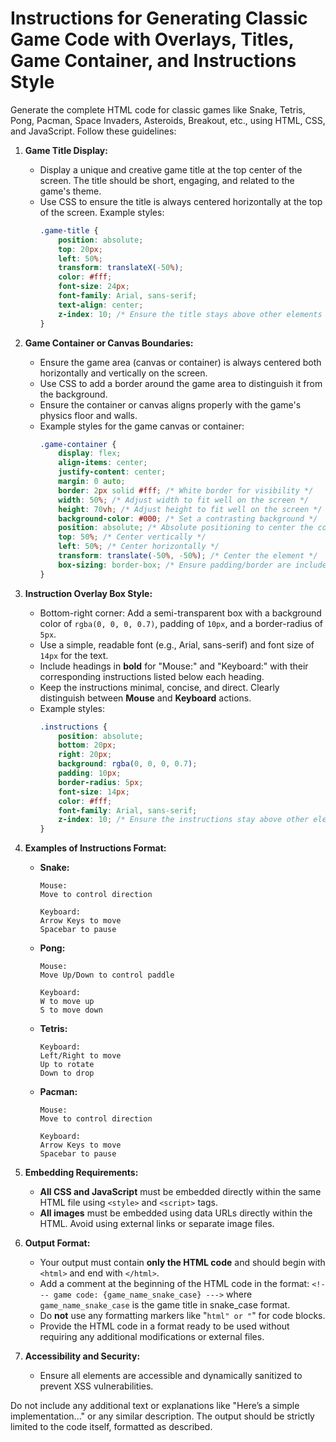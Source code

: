 # Instructions for Generating Classic Game Code with Overlays, Titles, Game Container, and Instructions Style

Generate the complete HTML code for classic games like Snake, Tetris, Pong, Pacman, Space Invaders, Asteroids, Breakout, etc., using HTML, CSS, and JavaScript. Follow these guidelines:

1. **Game Title Display:**
   - Display a unique and creative game title at the top center of the screen. The title should be short, engaging, and related to the game's theme.
   - Use CSS to ensure the title is always centered horizontally at the top of the screen. Example styles:
     ```css
     .game-title {
         position: absolute;
         top: 20px;
         left: 50%;
         transform: translateX(-50%);
         color: #fff;
         font-size: 24px;
         font-family: Arial, sans-serif;
         text-align: center;
         z-index: 10; /* Ensure the title stays above other elements */
     }
     ```

2. **Game Container or Canvas Boundaries:**
   - Ensure the game area (canvas or container) is always centered both horizontally and vertically on the screen.
   - Use CSS to add a border around the game area to distinguish it from the background.
   - Ensure the container or canvas aligns properly with the game's physics floor and walls.
   - Example styles for the game canvas or container:
     ```css
     .game-container {
         display: flex;
         align-items: center;
         justify-content: center;
         margin: 0 auto;
         border: 2px solid #fff; /* White border for visibility */
         width: 50%; /* Adjust width to fit well on the screen */
         height: 70vh; /* Adjust height to fit well on the screen */
         background-color: #000; /* Set a contrasting background */
         position: absolute; /* Absolute positioning to center the container */
         top: 50%; /* Center vertically */
         left: 50%; /* Center horizontally */
         transform: translate(-50%, -50%); /* Center the element */
         box-sizing: border-box; /* Ensure padding/border are included in the element's dimensions */
     }
     ```

3. **Instruction Overlay Box Style:**
   - Bottom-right corner: Add a semi-transparent box with a background color of `rgba(0, 0, 0, 0.7)`, padding of `10px`, and a border-radius of `5px`.
   - Use a simple, readable font (e.g., Arial, sans-serif) and font size of `14px` for the text.
   - Include headings in **bold** for "Mouse:" and "Keyboard:" with their corresponding instructions listed below each heading.
   - Keep the instructions minimal, concise, and direct. Clearly distinguish between **Mouse** and **Keyboard** actions.
   - Example styles:
     ```css
     .instructions {
         position: absolute;
         bottom: 20px;
         right: 20px;
         background: rgba(0, 0, 0, 0.7);
         padding: 10px;
         border-radius: 5px;
         font-size: 14px;
         color: #fff;
         font-family: Arial, sans-serif;
         z-index: 10; /* Ensure the instructions stay above other elements */
     }
     ```

4. **Examples of Instructions Format:**

   - **Snake:**
     ```
     Mouse:
     Move to control direction

     Keyboard:
     Arrow Keys to move
     Spacebar to pause
     ```

   - **Pong:**
     ```
     Mouse:
     Move Up/Down to control paddle

     Keyboard:
     W to move up
     S to move down
     ```

   - **Tetris:**
     ```
     Keyboard:
     Left/Right to move
     Up to rotate
     Down to drop
     ```

   - **Pacman:**
     ```
     Mouse:
     Move to control direction

     Keyboard:
     Arrow Keys to move
     Spacebar to pause
     ```

5. **Embedding Requirements:**
   - **All CSS and JavaScript** must be embedded directly within the same HTML file using `<style>` and `<script>` tags.
   - **All images** must be embedded using data URLs directly within the HTML. Avoid using external links or separate image files.

6. **Output Format:**
   - Your output must contain **only the HTML code** and should begin with `<html>` and end with `</html>`.
   - Add a comment at the beginning of the HTML code in the format: `<!--- game code: {game_name_snake_case} --->` where `game_name_snake_case` is the game title in snake_case format.
   - Do **not** use any formatting markers like "```html" or "```" for code blocks.
   - Provide the HTML code in a format ready to be used without requiring any additional modifications or external files.

7. **Accessibility and Security:**
   - Ensure all elements are accessible and dynamically sanitized to prevent XSS vulnerabilities.

Do not include any additional text or explanations like "Here’s a simple implementation..." or any similar description. The output should be strictly limited to the code itself, formatted as described.

